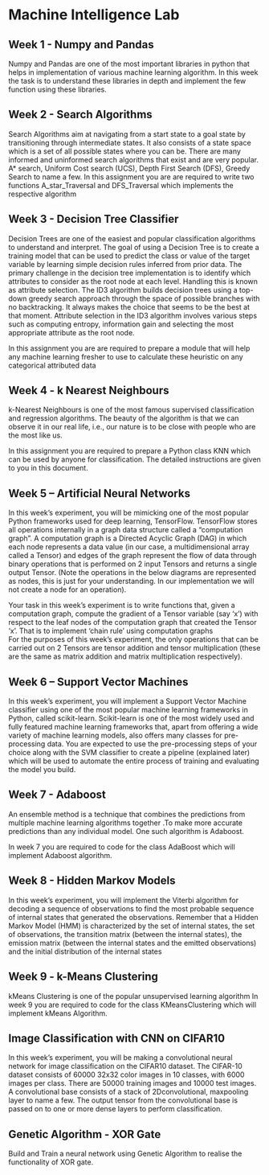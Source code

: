 # Machine Intelligence Lab

## Week 1 - Numpy and Pandas

Numpy and Pandas are one of the most important libraries in python that helps in implementation of various machine learning algorithm. 
In this week the task is to understand these libraries in depth and implement the few function using these libraries.

## Week 2 - Search Algorithms

Search Algorithms aim at navigating from a start state to a goal state by transitioning through intermediate states. It also consists of a state space which is a set of all possible states where you can be. 
There are many informed and uninformed search algorithms that exist and are very popular. 
A* search, Uniform Cost search (UCS), Depth First Search (DFS), Greedy Search to name a few. 
In this assignment you are are required to write two functions A_star_Traversal and DFS_Traversal which implements the respective algorithm

## Week 3 - Decision Tree Classifier
     
Decision Trees are one of the easiest and popular classification algorithms to understand and interpret. The goal of using a Decision Tree is to create a training model that can be used to predict the class or value of the target variable by learning simple decision rules inferred from prior data. 
The primary challenge in the decision tree implementation is to identify which attributes to consider as the root node at each level. Handling this is known as attribute selection. The ID3 algorithm builds decision trees using a top-down greedy search approach through the space of possible branches with no backtracking. It always makes the choice that seems to be the best at that moment. 
Attribute selection in the ID3 algorithm involves various steps such as computing entropy, information gain and selecting the most appropriate attribute as the root node. 
 
In this assignment you are are required to prepare a module that will help any machine learning fresher to use to calculate these heuristic on any categorical attributed data

## Week 4 - k Nearest Neighbours 

k-Nearest Neighbours is one of the most famous supervised classification and regression algorithms. The beauty of the algorithm is that we can observe it in our real life, i.e., our nature is to be close with people who are the most like us. 
 
In this assignment you are required to prepare a Python class KNN which can be used by anyone for classification. The detailed instructions are given to you in this document.

## Week 5 – Artificial Neural Networks 
 
In this week’s experiment, you will be mimicking one of the most popular Python frameworks used for deep learning, TensorFlow. TensorFlow stores all operations internally in a graph data structure called a “computation graph”. A computation graph is a Directed Acyclic Graph (DAG) in which each node represents a data value (in our case, a multidimensional array called a Tensor) and edges of the graph represent the flow of data through binary operations that is performed on 2 input Tensors and returns a single output Tensor. (Note the operations in the below diagrams are represented as nodes, this is just for your understanding. In our implementation we will not create a node for an operation). 
 
Your task in this week’s experiment is to write functions that, given a computation graph, compute the gradient of a Tensor variable (say ‘x’) with respect to the leaf nodes of the computation graph that created the Tensor ‘x’. That is to implement ‘chain rule’ using computation graphs  
For the purposes of this week’s experiment, the only operations that can be carried out on 2 Tensors are tensor addition and tensor multiplication (these are the same as matrix addition and matrix multiplication respectively).

## Week 6 – Support Vector Machines 
  
In this week’s experiment, you will implement a Support Vector Machine classifier using one of the most popular machine learning frameworks in Python, called scikit-learn. 
Scikit-learn is one of the most widely used and fully featured machine learning frameworks that, apart from offering a wide variety of machine learning models, also offers many classes for pre-processing data. 
You are expected to use the pre-processing steps of your choice along with the SVM classifier to create a pipeline (explained later) which will be used to automate the entire process of training and evaluating the model you build. 

## Week 7 - Adaboost 
 
An ensemble method is a technique that combines the predictions from multiple machine learning algorithms together .To make more accurate predictions than any individual model. One such algorithm is Adaboost. 
 
In week 7 you are required to code for the class AdaBoost which will implement Adaboost algorithm. 

## Week 8 - Hidden Markov Models 

In this week’s experiment, you will implement the Viterbi algorithm for decoding a sequence of observations to find the most probable sequence of internal states that generated the observations. 
Remember that a Hidden Markov Model (HMM) is characterized by the set of internal states, the set of observations, the transition matrix (between the internal states), the emission matrix (between the internal states and the emitted observations) and the initial distribution of the internal states

## Week 9 - k-Means Clustering  
 
kMeans Clustering is one of the popular unsupervised learning algorithm 
In week 9 you are required to code for the class KMeansClustering which will implement kMeans 
Algorithm.

## Image Classification with CNN on CIFAR10

In this week’s experiment, you will be making a convolutional neural network for image classification on the CIFAR10 dataset. The CIFAR-10 dataset consists of 60000 32x32 color images in 10 classes, with 6000 images per class. There are 50000 training images and 10000 test images. 
A convolutional base consists of a stack of 2Dconvolutional, maxpooling layer to name a few. 
The output tensor from the convolutional base is passed on to one or more dense layers to perform classification.

## Genetic Algorithm - XOR Gate
Build and Train a neural network using Genetic Algorithm to realise the functionality of XOR gate.
